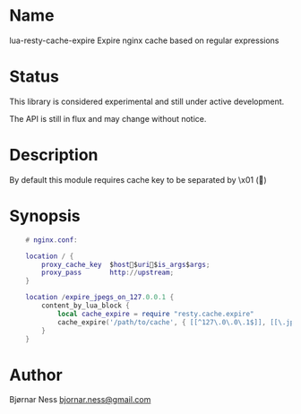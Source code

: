 Name
====

lua-resty-cache-expire Expire nginx cache based on regular expressions

Status
======

This library is considered experimental and still under active development.

The API is still in flux and may change without notice.

Description
===========

By default this module requires cache key to be separated by \x01 ()

Synopsis
========

```lua
    # nginx.conf:

    location / {
        proxy_cache_key  $host$uri$is_args$args;
        proxy_pass       http://upstream;
    }

    location /expire_jpegs_on_127.0.0.1 {
        content_by_lua_block {
            local cache_expire = require "resty.cache.expire"
            cache_expire('/path/to/cache', { [[^127\.0\.0\.1$]], [[\.jpe?g$]] }
        }
    }
```

Author
======

Bjørnar Ness <bjornar.ness@gmail.com>
